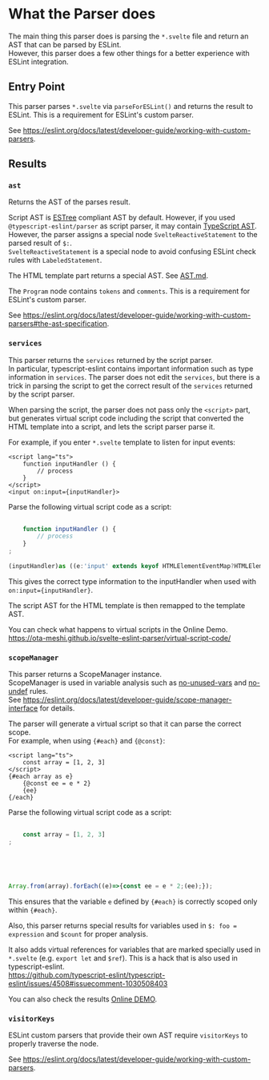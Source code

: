 # What the Parser does

The main thing this parser does is parsing the `*.svelte` file and return an AST that can be parsed by ESLint.  
However, this parser does a few other things for a better experience with ESLint integration.

## Entry Point

This parser parses `*.svelte` via `parseForESLint()` and returns the result to ESLint. This is a requirement for ESLint's custom parser.

See https://eslint.org/docs/latest/developer-guide/working-with-custom-parsers.

## Results

### `ast`

Returns the AST of the parses result.

Script AST is [ESTree] compliant AST by default. However, if you used `@typescript-eslint/parser` as script parser, it may contain [TypeScript AST](https://github.com/typescript-eslint/typescript-eslint/tree/main/packages/ast-spec).  
However, the parser assigns a special node `SvelteReactiveStatement` to the parsed result of `$:`.  
`SvelteReactiveStatement` is a special node to avoid confusing ESLint check rules with `LabeledStatement`.

[ESTree]: https://github.com/estree/estree

The HTML template part returns a special AST. See [AST.md](./AST.md).

The `Program` node contains `tokens` and `comments`. This is a requirement for ESLint's custom parser.

See https://eslint.org/docs/latest/developer-guide/working-with-custom-parsers#the-ast-specification.

### `services`

This parser returns the `services` returned by the script parser.  
In particular, typescript-eslint contains important information such as type information in `services`. The parser does not edit the `services`, but there is a trick in parsing the script to get the correct result of the `services` returned by the script parser.

When parsing the script, the parser does not pass only the `<script>` part, but generates virtual script code including the script that converted the HTML template into a script, and lets the script parser parse it.

For example, if you enter `*.svelte` template to listen for input events:

```svelte
<script lang="ts">
    function inputHandler () {
        // process
    }
</script>
<input on:input={inputHandler}>
```

Parse the following virtual script code as a script:

```ts
                  
    function inputHandler () {
        // process
    }
;        
                               
(inputHandler)as ((e:'input' extends keyof HTMLElementEventMap?HTMLElementEventMap['input']:CustomEvent<any>)=>void);
```

This gives the correct type information to the inputHandler when used with `on:input={inputHandler}`.

The script AST for the HTML template is then remapped to the template AST.

You can check what happens to virtual scripts in the Online Demo.  
https://ota-meshi.github.io/svelte-eslint-parser/virtual-script-code/

### `scopeManager`

This parser returns a ScopeManager instance.  
ScopeManager is used in variable analysis such as [no-unused-vars](https://eslint.org/docs/latest/rules/no-unused-vars) and [no-undef](https://eslint.org/docs/latest/rules/no-undef) rules.  
See https://eslint.org/docs/latest/developer-guide/scope-manager-interface for details.

The parser will generate a virtual script so that it can parse the correct scope.  
For example, when using `{#each}` and `{@const}`:

```svelte
<script lang="ts">
    const array = [1, 2, 3]
</script>
{#each array as e}
    {@const ee = e * 2}
    {ee}
{/each}
```

Parse the following virtual script code as a script:

```ts
                  
    const array = [1, 2, 3]
;        
                  
                       
        
       

Array.from(array).forEach((e)=>{const ee = e * 2;(ee);});
```

This ensures that the variable `e` defined by `{#each}` is correctly scoped only within `{#each}`.

Also, this parser returns special results for variables used in `$: foo = expression` and `$count` for proper analysis.

It also adds virtual references for variables that are marked specially used in `*.svelte` (e.g. `export let` and `$ref`). This is a hack that is also used in typescript-eslint.  
https://github.com/typescript-eslint/typescript-eslint/issues/4508#issuecomment-1030508403

You can also check the results [Online DEMO](https://ota-meshi.github.io/svelte-eslint-parser/scope/).

### `visitorKeys`

ESLint custom parsers that provide their own AST require `visitorKeys` to properly traverse the node.

See https://eslint.org/docs/latest/developer-guide/working-with-custom-parsers.
